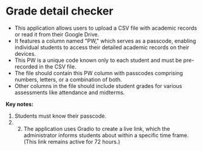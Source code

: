 # Grade detail checker

- This application allows users to upload a CSV file with academic records or read it from their Google Drive. 
- It features a column named "PW," which serves as a passcode, enabling individual students to access their detailed academic records on their devices. 
- This PW is a unique code known only to each student and must be pre-recorded in the CSV file. 
- The file should contain this PW column with passcodes comprising numbers, letters, or a combination of both. 
- Other columns in the file should include student grades for various assessments like attendance and midterms. 

**Key notes:** 
1) Students must know their passcode.
2) 2) The application uses Gradio to create a live link, which the administrator informs students about within a specific time frame. (This link remains active for 72 hours.)
